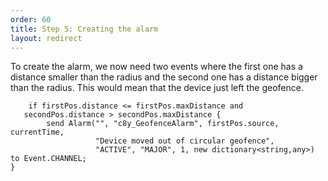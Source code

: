 ```yaml
---
order: 60
title: Step 5: Creating the alarm
layout: redirect
---
```


To create the alarm, we now need two events where the first one has a distance smaller than the radius and the second one has a distance bigger than the radius. This would mean that the device just left the geofence.

		if firstPos.distance <= firstPos.maxDistance and
	   secondPos.distance > secondPos.maxDistance {
	        send Alarm("", "c8y_GeofenceAlarm", firstPos.source, currentTime,
	                   "Device moved out of circular geofence",
	                   "ACTIVE", "MAJOR", 1, new dictionary<string,any>) to Event.CHANNEL;
	}
